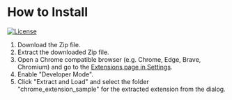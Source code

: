 # How to Install

[![License](https://img.shields.io/github/license/hidao80/UserScript)](/LICENSE)

1. Download the Zip file.
2. Extract the downloaded Zip file.
3. Open a Chrome compatible browser (e.g. Chrome, Edge, Brave, Chromium) and go to the [Extensions page in Settings](chrome://extensions/).
4. Enable "Developer Mode".
5. Click "Extract and Load" and select the folder "chrome_extension_sample" for the extracted extension from the dialog.
